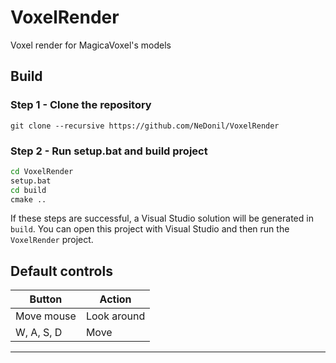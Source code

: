 # VoxelRender
Voxel render for MagicaVoxel's models

## Build

### Step 1 - Clone the repository
```git clone --recursive https://github.com/NeDonil/VoxelRender```

### Step 2 - Run setup.bat and build project
```bat
cd VoxelRender
setup.bat
cd build
cmake ..
```

If these steps are successful, a Visual Studio solution will be generated in ```build```. You can open this project with Visual Studio and then run the ```VoxelRender``` project.

## Default controls

| Button                        | Action                                                         |
|-------------------------------|----------------------------------------------------------------|
| Move mouse                    | Look around                                                    |
| W, A, S, D                    | Move                                                           |
***
